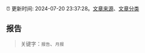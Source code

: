 :alarm_clock: 更新时间: 2024-07-20 23:37:28。[文章来源](/README.md)、[文章分类](/TAGS.md)

## 报告


> 关键字：`报告`、`月报`



